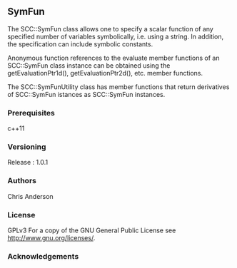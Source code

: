 ## SymFun
The SCC::SymFun class allows one to specify a scalar function of any specified number of variables symbolically, i.e. using a string. In addition, the specification can include symbolic constants.

Anonymous function references to the evaluate member functions of an SCC::SymFun class instance can be obtained using the getEvaluationPtr1d(), getEvaluationPtr2d(), etc. member functions.

The SCC::SymFunUtility class has member functions that return derivatives of SCC::SymFun istances as SCC::SymFun instances.


### Prerequisites

c++11

### Versioning

Release : 1.0.1

### Authors

Chris Anderson

### License

GPLv3  For a copy of the GNU General Public License see <http://www.gnu.org/licenses/>.

### Acknowledgements


















